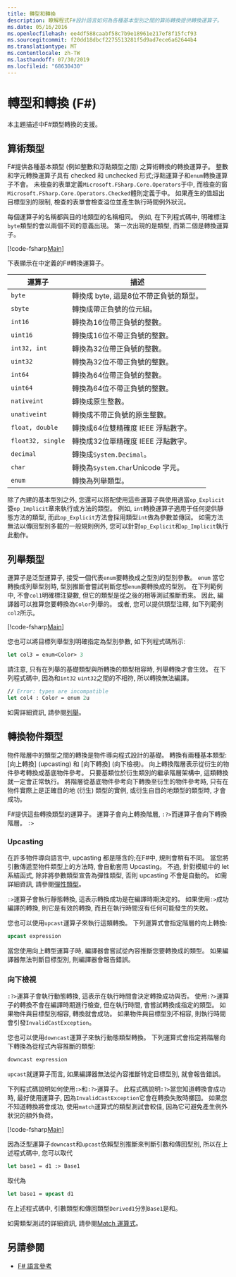 ```yaml
---
title: 轉型和轉換
description: 瞭解程式F#設計語言如何為各種基本型別之間的算術轉換提供轉換運算子。
ms.date: 05/16/2016
ms.openlocfilehash: ee4df588caabf58c7b9e18961e217ef8f15fcf93
ms.sourcegitcommit: f20dd18dbcf2275513281f5d9ad7ece6a62644b4
ms.translationtype: MT
ms.contentlocale: zh-TW
ms.lasthandoff: 07/30/2019
ms.locfileid: "68630430"
---
```

# <a name="casting-and-conversions-f"></a>轉型和轉換 (F#)

本主題描述中F#類型轉換的支援。

## <a name="arithmetic-types"></a>算術類型

F#提供各種基本類型 (例如整數和浮點類型之間) 之算術轉換的轉換運算子。 整數和字元轉換運算子具有 checked 和 unchecked 形式;浮點運算子和`enum`轉換運算子不會。 未檢查的表單定義`Microsoft.FSharp.Core.Operators`于中, 而檢查的窗`Microsoft.FSharp.Core.Operators.Checked`體則定義于中。 如果產生的值超出目標型別的限制, 檢查的表單會檢查溢位並產生執行時間例外狀況。

每個運算子的名稱都與目的地類型的名稱相同。 例如, 在下列程式碼中, 明確標注`byte`類型的會以兩個不同的意義出現。 第一次出現的是類型, 而第二個是轉換運算子。

[!code-fsharp[Main](~/samples/snippets/fsharp/lang-ref-2/snippet4401.fs)]

下表顯示在中定義的F#轉換運算子。

|運算子|描述|
|--------|-----------|
|`byte`|轉換成 byte, 這是8位不帶正負號的類型。|
|`sbyte`|轉換成帶正負號的位元組。|
|`int16`|轉換為16位帶正負號的整數。|
|`uint16`|轉換成16位不帶正負號的整數。|
|`int32, int`|轉換為32位帶正負號的整數。|
|`uint32`|轉換為32位不帶正負號的整數。|
|`int64`|轉換為64位帶正負號的整數。|
|`uint64`|轉換為64位不帶正負號的整數。|
|`nativeint`|轉換成原生整數。|
|`unativeint`|轉換成不帶正負號的原生整數。|
|`float, double`|轉換成64位雙精確度 IEEE 浮點數字。|
|`float32, single`|轉換成32位單精確度 IEEE 浮點數字。|
|`decimal`|轉換成`System.Decimal`。|
|`char`|轉換為`System.Char`Unicode 字元。|
|`enum`|轉換為列舉類型。|

除了內建的基本型別之外, 您還可以搭配使用這些運算子與使用適當`op_Explicit`簽`op_Implicit`章來執行或方法的類型。 例如, `int`轉換運算子適用于任何提供靜態方法的類型, 而此`op_Explicit`方法會採用類型`int`做為參數並傳回。 如需方法無法以傳回型別多載的一般規則例外, 您可以針對`op_Explicit`和`op_Implicit`執行此動作。

## <a name="enumerated-types"></a>列舉類型

運算子是泛型運算子, 接受一個代表`enum`要轉換成之型別的型別參數。 `enum` 當它轉換成列舉型別時, 型別推斷會嘗試判斷您想`enum`要轉換成的型別。 在下列範例中, 不會`col1`明確標注變數, 但它的類型是從之後的相等測試推斷而來。 因此, 編譯器可以推算您要轉換為`Color`列舉的。 或者, 您可以提供類型注釋, 如下列範例`col2`所示。

[!code-fsharp[Main](~/samples/snippets/fsharp/lang-ref-2/snippet4402.fs)]

您也可以將目標列舉型別明確指定為型別參數, 如下列程式碼所示:

```fsharp
let col3 = enum<Color> 3
```

請注意, 只有在列舉的基礎類型與所轉換的類型相容時, 列舉轉換才會生效。 在下列程式碼中, 因為和`int32` `uint32`之間的不相符, 所以轉換無法編譯。

```fsharp
// Error: types are incompatible
let col4 : Color = enum 2u
```

如需詳細資訊, 請參閱[列舉](enumerations.md)。

## <a name="casting-object-types"></a>轉換物件類型

物件階層中的類型之間的轉換是物件導向程式設計的基礎。 轉換有兩種基本類型: [向上轉換] (upcasting) 和 [向下轉換] (向下檢視)。 向上轉換階層表示從衍生的物件參考轉換成基底物件參考。 只要基類位於衍生類別的繼承階層架構中, 這類轉換就一定會正常執行。 將階層從基底物件參考向下轉換至衍生的物件參考時, 只有在物件實際上是正確目的地 (衍生) 類型的實例, 或衍生自目的地類型的類型時, 才會成功。

F#提供這些轉換類型的運算子。 運算子會向上轉換階層, `:?>`而運算子會向下轉換階層。 `:>`

### <a name="upcasting"></a>Upcasting

在許多物件導向語言中, upcasting 都是隱含的;在F#中, 規則會稍有不同。 當您將引數傳遞至物件類型上的方法時, 會自動套用 Upcasting。 不過, 針對模組中的 let 系結函式, 除非將參數類型宣告為彈性類型, 否則 upcasting 不會是自動的。 如需詳細資訊, 請參閱[彈性類型](flexible-Types.md)。

`:>`運算子會執行靜態轉換, 這表示轉換成功是在編譯時期決定的。 如果使用`:>`成功編譯的轉換, 則它是有效的轉換, 而且在執行時間沒有任何可能發生的失敗。

您也可以使用`upcast`運算子來執行這類轉換。 下列運算式會指定階層的向上轉換:

```fsharp
upcast expression
```

當您使用向上轉型運算子時, 編譯器會嘗試從內容推斷您要轉換成的類型。 如果編譯器無法判斷目標型別, 則編譯器會報告錯誤。

### <a name="downcasting"></a>向下檢視

`:?>`運算子會執行動態轉換, 這表示在執行時間會決定轉換成功與否。 使用`:?>`運算子的轉換不會在編譯時期進行檢查, 但在執行時間, 會嘗試轉換成指定的類型。 如果物件與目標型別相容, 轉換就會成功。 如果物件與目標型別不相容, 則執行時間會引發`InvalidCastException`。

您也可以使用`downcast`運算子來執行動態類型轉換。 下列運算式會指定將階層向下轉換為從程式內容推斷的類型:

```fsharp
downcast expression
```

`upcast`就運算子而言, 如果編譯器無法從內容推斷特定目標型別, 就會報告錯誤。

下列程式碼說明如何使用`:>`和`:?>`運算子。 此程式碼說明`:?>`當您知道轉換會成功時, 最好使用運算子, 因為`InvalidCastException`它會在轉換失敗時擲回。 如果您不知道轉換將會成功, 使用`match`運算式的類型測試會較佳, 因為它可避免產生例外狀況的額外負荷。

[!code-fsharp[Main](~/samples/snippets/fsharp/lang-ref-2/snippet4403.fs)]

因為泛型運算子`downcast`和`upcast`依賴型別推斷來判斷引數和傳回型別, 所以在上述程式碼中, 您可以取代

```fsharp
let base1 = d1 :> Base1
```

取代為

```fsharp
let base1 = upcast d1
```

在上述程式碼中, 引數類型和傳回類型`Derived1`分別`Base1`是和。

如需類型測試的詳細資訊, 請參閱[Match 運算式](match-Expressions.md)。

## <a name="see-also"></a>另請參閱

- [F# 語言參考](index.md)
